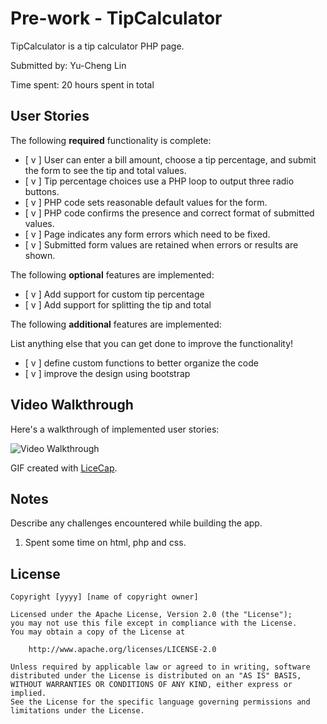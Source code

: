 # Pre-work - TipCalculator

TipCalculator is a tip calculator PHP page.

Submitted by: Yu-Cheng Lin

Time spent: 20 hours spent in total

## User Stories

The following **required** functionality is complete:
* [ v ] User can enter a bill amount, choose a tip percentage, and submit the form to see the tip and total values.
* [ v ] Tip percentage choices use a PHP loop to output three radio buttons.
* [ v ] PHP code sets reasonable default values for the form.
* [ v ] PHP code confirms the presence and correct format of submitted values.
* [ v ] Page indicates any form errors which need to be fixed.
* [ v ] Submitted form values are retained when errors or results are shown.

The following **optional** features are implemented:
* [ v ] Add support for custom tip percentage
* [ v ] Add support for splitting the tip and total

The following **additional** features are implemented:

List anything else that you can get done to improve the functionality!
* [ v ] define custom functions to better organize the code
* [ v ] improve the design using bootstrap

## Video Walkthrough

Here's a walkthrough of implemented user stories:

<img src='http://i.imgur.com/rMKSexo.gif' title='Video Walkthrough' width='' alt='Video Walkthrough' />

GIF created with [LiceCap](http://www.cockos.com/licecap/).

## Notes

Describe any challenges encountered while building the app.
1. Spent some time on html, php and css.

## License

    Copyright [yyyy] [name of copyright owner]

    Licensed under the Apache License, Version 2.0 (the "License");
    you may not use this file except in compliance with the License.
    You may obtain a copy of the License at

        http://www.apache.org/licenses/LICENSE-2.0

    Unless required by applicable law or agreed to in writing, software
    distributed under the License is distributed on an "AS IS" BASIS,
    WITHOUT WARRANTIES OR CONDITIONS OF ANY KIND, either express or implied.
    See the License for the specific language governing permissions and
    limitations under the License.